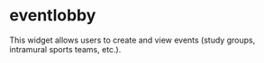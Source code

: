 # eventlobby

This widget allows users to create and view events (study groups, intramural sports teams, etc.).
